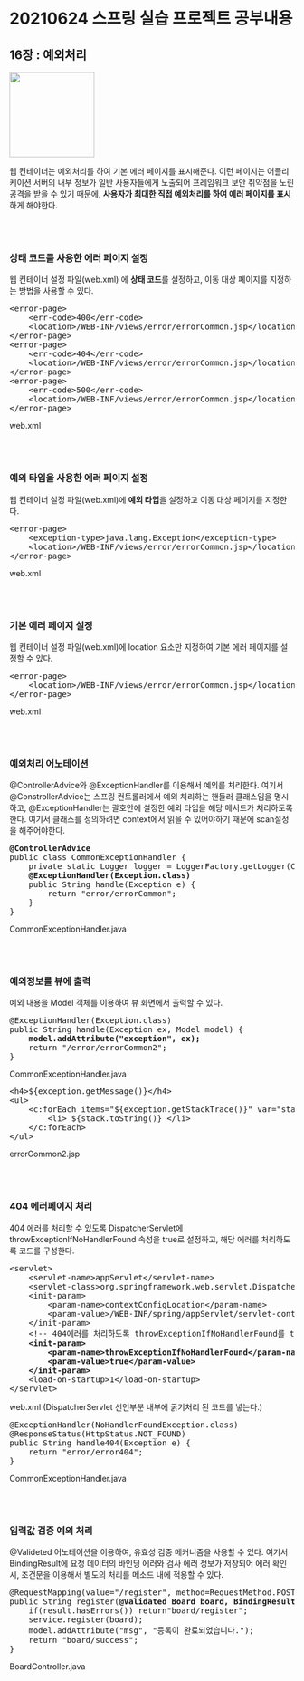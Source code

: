 <h1> 20210624 스프링 실습 프로젝트 공부내용 </h1>
<h2>16장 : 예외처리 </h2>
<img src="https://user-images.githubusercontent.com/61536109/123201736-3f0c2e80-d4ee-11eb-917b-880e13687ac8.png" height="150px"/>
<p>
	웹 컨테이너는 예외처리를 하여 기본 에러 페이지를 표시해준다. 이런 페이지는 어플리케이션 서버의 내부 정보가 일반 사용자들에게 노출되어 프레임워크 보안 취약점을 노린 공격을 받을 수 있기 때문에, <strong>사용자가 최대한 직접 예외처리를 하여 에러 페이지를 표시</strong>하게 해야한다.
</p> <br><br>
<h3> 상태 코드를 사용한 에러 페이지 설정 </h3>
<p>
	웹 컨테이너 설정 파일(web.xml) 에 <strong>상태 코드</strong>를 설정하고, 이동 대상 페이지를 지정하는 방법을 사용할 수 있다.
</p>
<pre>
&lt;error-page&gt;
	&lt;err-code&gt;400&lt;/err-code&gt;
	&lt;location&gt;/WEB-INF/views/error/errorCommon.jsp&lt;/location&gt;
&lt;/error-page&gt;
&lt;error-page&gt;
	&lt;err-code&gt;404&lt;/err-code&gt;
	&lt;location&gt;/WEB-INF/views/error/errorCommon.jsp&lt;/location&gt;
&lt;/error-page&gt;
&lt;error-page&gt;
	&lt;err-code&gt;500&lt;/err-code&gt;
	&lt;location&gt;/WEB-INF/views/error/errorCommon.jsp&lt;/location&gt;
&lt;/error-page&gt;
</pre>
<p> web.xml </p> <br><br>
<h3> 예외 타입을 사용한 에러 페이지 설정 </h3>
<p> 웹 컨테이너 설정 파일(web.xml)에 <strong>예외 타입</strong>을 설정하고 이동 대상 페이지를 지정한다.</p>
<pre>
&lt;error-page&gt;
	&lt;exception-type&gt;java.lang.Exception&lt;/exception-type&gt;
	&lt;location&gt;/WEB-INF/views/error/errorCommon.jsp&lt;/location&gt;
&lt;/error-page&gt;
</pre>
<p> web.xml </p> <br><br>
<h3> 기본 에러 페이지 설정 </h3>
<p> 웹 컨테이너 설정 파일(web.xml)에 location 요소만 지정하여 기본 에러 페이지를 설정할 수 있다.</p>
<pre>
&lt;error-page&gt;
	&lt;location&gt;/WEB-INF/views/error/errorCommon.jsp&lt;/location&gt;
&lt;/error-page&gt;
</pre>
<p> web.xml </p> <br><br>
<h3> 예외처리 어노테이션 </h3>
<p> @ControllerAdvice와 @ExceptionHandler를 이용해서 예외를 처리한다. 여기서 @ConstrollerAdvice는 스프링 컨트롤러에서 예외 처리하는 핸들러 클래스임을 명시하고, @ExceptionHandler는 괄호안에 설정한 예외 타입을 해당 메서드가 처리하도록 한다. 여기서 클래스를 정의하려면 context에서 읽을 수 있어야하기 때문에 scan설정을 해주어야한다.</p>
<pre>
<strong>@ControllerAdvice</strong>
public class CommonExceptionHandler {
	private static Logger logger = LoggerFactory.getLogger(CommonExceptionHandler.class);
	<strong>@ExceptionHandler(Exception.class)</strong>
	public String handle(Exception e) {
		return "error/errorCommon";
	}
}
</pre>
<p> CommonExceptionHandler.java </p> <br><br>
<h3> 예외정보를 뷰에 출력 </h3>
<p> 예외 내용을 Model 객체를 이용하여 뷰 화면에서 출력할 수 있다.</p>
<pre>
@ExceptionHandler(Exception.class)
public String handle(Exception ex, Model model) {
	<strong>model.addAttribute("exception", ex);</strong>
	return "/error/errorCommon2";
}
</pre>
<p> CommonExceptionHandler.java </p>
<pre>
&lt;h4&gt;${exception.getMessage()}&lt;/h4&gt;
&lt;ul&gt;
	&lt;c:forEach items=&quot;${exception.getStackTrace()}&quot; var=&quot;stack&quot;&gt;
		&lt;li&gt; ${stack.toString()} &lt;/li&gt;
	&lt;/c:forEach&gt;
&lt;/ul&gt;
</pre>
<p> errorCommon2.jsp </p> <br><br>
<h3> 404 에러페이지 처리 </h3>
<p> 404 에러를 처리할 수 있도록 DispatcherServlet에 throwExceptionIfNoHandlerFound 속성을 true로 설정하고, 해당 에러를 처리하도록 코드를 구성한다.</p>
<pre>
&lt;servlet&gt;
	&lt;servlet-name&gt;appServlet&lt;/servlet-name&gt;
	&lt;servlet-class&gt;org.springframework.web.servlet.DispatcherServlet&lt;/servlet-class&gt;
	&lt;init-param&gt;
		&lt;param-name&gt;contextConfigLocation&lt;/param-name&gt;
		&lt;param-value&gt;/WEB-INF/spring/appServlet/servlet-context.xml&lt;/param-value&gt;
	&lt;/init-param&gt;
	&lt;!-- 404에러를 처리하도록 throwExceptionIfNoHandlerFound를 true로 설정한다. --&gt;
	<strong>&lt;init-param&gt;
		&lt;param-name&gt;throwExceptionIfNoHandlerFound&lt;/param-name&gt;
		&lt;param-value&gt;true&lt;/param-value&gt;
	&lt;/init-param&gt;</strong>
	&lt;load-on-startup&gt;1&lt;/load-on-startup&gt;
&lt;/servlet&gt;
</pre>
<p> web.xml (DispatcherServlet 선언부분 내부에 굵기처리 된 코드를 넣는다.) </p>
<pre>
@ExceptionHandler(NoHandlerFoundException.class)
@ResponseStatus(HttpStatus.NOT_FOUND)
public String handle404(Exception e) {
	return "error/error404";
}
</pre>
<p> CommonExceptionHandler.java </p> <br><br>
<h3> 입력값 검증 예외 처리 </h3>
<p> @Valideted 어노테이션을 이용하여, 유효성 검증 메커니즘을 사용할 수 있다. 여기서 BindingResult에 요청 데이터의 바인딩 에러와 검사 에러 정보가 저장되어 에러 확인 시, 조건문을 이용해서 별도의 처리를 메소드 내에 적용할 수 있다. </p>
<pre>
@RequestMapping(value="/register", method=RequestMethod.POST)
public String register(<strong>@Validated Board board, BindingResult result</strong>, Model model) throws Exception {
	if(result.hasErrors()) return"board/register";
	service.register(board);
	model.addAttribute("msg", "등록이 완료되었습니다.");
	return "board/success";
}
</pre>
<p> BoardController.java </p> <br><br>
